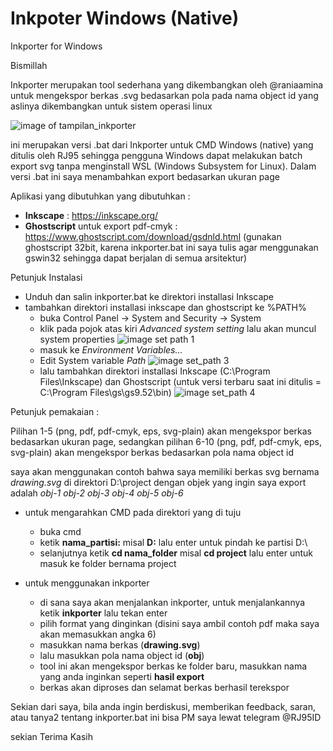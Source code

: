 # Inkpoter Windows (Native) 
Inkporter for Windows

Bismillah

Inkporter merupakan tool sederhana yang dikembangkan oleh @raniaamina untuk mengekspor berkas .svg bedasarkan pola pada nama object id yang aslinya dikembangkan untuk sistem operasi linux

![image of tampilan_inkporter](https://github.com/maslanangdev/inkporter/blob/windows/tutorial_image/tampilan_inkporter.png)

ini merupakan versi .bat dari Inkporter untuk CMD Windows (native) yang ditulis oleh RJ95
sehingga pengguna Windows dapat melakukan batch export svg tanpa menginstall WSL (Windows Subsystem for Linux). Dalam versi .bat ini saya menambahkan export bedasarkan ukuran page

Aplikasi yang dibutuhkan yang dibutuhkan :
- **Inkscape** : https://inkscape.org/
- **Ghostscript** untuk export pdf-cmyk : https://www.ghostscript.com/download/gsdnld.html (gunakan ghostscript 32bit, karena inkporter.bat ini saya tulis agar menggunakan gswin32 sehingga dapat berjalan di semua arsitektur)

Petunjuk Instalasi

- Unduh dan salin inkporter.bat ke direktori installasi Inkscape
- tambahkan direktori installasi inkscape dan ghostscript ke %PATH%
	- buka Control Panel -> System and Security -> System 
	- klik pada pojok atas kiri *Advanced system setting* lalu akan muncul system properties
	![image set path 1](https://github.com/maslanangdev/inkporter/blob/windows/tutorial_image/3.png)
	- masuk ke *Environment Variables...*
	- Edit System variable *Path*
	![image set_path 3](https://github.com/maslanangdev/inkporter/blob/windows/tutorial_image/5.png)
	- lalu tambahkan direktori installasi Inkscape (C:\Program Files\Inkscape) dan Ghostscript (untuk versi terbaru saat ini ditulis = C:\Program Files\gs\gs9.52\bin)
	![image set_path 4](https://github.com/maslanangdev/inkporter/blob/windows/tutorial_image/6.png)

Petunjuk pemakaian :

Pilihan 1-5 (png, pdf, pdf-cmyk, eps, svg-plain) akan mengekspor berkas bedasarkan ukuran page,
sedangkan pilihan 6-10 (png, pdf, pdf-cmyk, eps, svg-plain) akan mengekspor berkas bedasarkan pola nama object id

saya akan menggunakan contoh bahwa saya memiliki berkas svg bernama *drawing.svg* di direktori D:\project
dengan objek yang ingin saya export adalah *obj-1* *obj-2* *obj-3* *obj-4* *obj-5* *obj-6*

* untuk mengarahkan CMD pada direktori yang di tuju

	* buka cmd
	* ketik **nama_partisi:** misal **D:** lalu enter untuk pindah ke partisi D:\
 	* selanjutnya ketik **cd nama_folder** misal **cd project** lalu enter untuk masuk ke folder bernama project

* untuk menggunakan inkporter

	* di sana saya akan menjalankan inkporter, untuk menjalankannya ketik **inkporter** lalu tekan enter
	* pilih format yang dinginkan (disini saya ambil contoh pdf maka saya akan memasukkan angka 6)
	* masukkan nama berkas (**drawing.svg**)
	* lalu masukkan pola nama object id (**obj**)
	* tool ini akan mengekspor berkas ke folder baru, masukkan nama yang anda inginkan seperti **hasil export**
	* berkas akan diproses dan selamat berkas berhasil terekspor

Sekian dari saya, bila anda ingin berdiskusi, memberikan feedback, saran, atau tanya2 tentang inkporter.bat ini bisa PM saya lewat telegram @RJ95ID

sekian Terima Kasih
